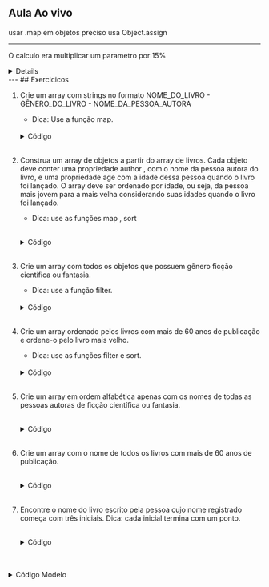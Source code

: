 ## Aula Ao vivo

usar .map em objetos preciso usa Object.assign

---
O calculo era multiplicar um parametro por 15%
<details>
![Como fazer calculo de porcentagem](Fazer-Porcentagem.png)
</details>
---
## Exercicicos

1. Crie um array com strings no formato NOME_DO_LIVRO - GÊNERO_DO_LIVRO - NOME_DA_PESSOA_AUTORA
    - Dica: Use a função map.

    <br>
    <details>
    <summary>Código</summary>   

    ```
    const expectedResult = [
      'As Crônicas de Gelo e Fogo - Fantasia - George R. R. Martin',
      'O Senhor dos Anéis - Fantasia - J. R. R. Tolkien',
      'Fundação - Ficção Científica - Isaac Asimov',
      'Duna - Ficção Científica - Frank Herbert',
      'A Coisa - Terror - Stephen King',
      'O Chamado de Cthulhu - Terror - H. P. Lovecraft',
    ];
    
    function formatedBookNames() {
      // escreva seu código aqui
    }
    ```

    </details>
    <br> 

2. Construa um array de objetos a partir do array de livros. Cada objeto deve conter uma propriedade author , com o nome da pessoa autora do livro, e uma propriedade age com a idade dessa pessoa quando o livro foi lançado. O array deve ser ordenado por idade, ou seja, da pessoa mais jovem para a mais velha considerando suas idades quando o livro foi lançado.
    - Dica: use as funções map , sort   

        <br>
    <details>
    <summary>Código</summary>   

    ```
    const expectedResult = [
      {
        age: 31,
        author: 'Isaac Asimov',
      },
      {
        age: 38,
        author: 'H. P. Lovecraft',
      },
      {
        age: 39,
        author: 'Stephen King',
      },
      {
        age: 43,
        author: 'George R. R. Martin',
      },
      {
        age: 45,
        author: 'Frank Herbert',
      },
      {
        age: 62,
        author: 'J. R. R. Tolkien',
      },
    ];


    function nameAndAge() {
      // escreva seu código aqui
    }
   
    ```

    </details>
    <br> 


3. Crie um array com todos os objetos que possuem gênero ficção científica ou fantasia.
    - Dica: use a função filter.

 
    <br>
    <details>
    <summary>Código</summary>   

    ```
    const expectedResult = [
      { 
        id: 1,
        name: 'As Crônicas de Gelo e Fogo',
        genre: 'Fantasia',
        author: { name: 'George R. R. Martin', birthYear: 1948 },
        releaseYear: 1991
      },
      {
        id: 2,
        name: 'O Senhor dos Anéis',
        genre: 'Fantasia',
        author: { name: 'J. R. R. Tolkien', birthYear: 1892 },
        releaseYear: 1954
      },
      {
        id: 3,
        name: 'Fundação',
        genre: 'Ficção Científica',
        author: { name: 'Isaac Asimov', birthYear: 1920 },
        releaseYear: 1951
      },
      {
        id: 4,
        name: 'Duna',
        genre: 'Ficção Científica',
        author: { name: 'Frank Herbert', birthYear: 1920 },
        releaseYear: 1965
      }
    ];
    
    function fantasyOrScienceFiction() {
      // escreva seu código aqui
    }
    ```

    </details>
    <br> 

4. Crie um array ordenado pelos livros com mais de 60 anos de publicação e ordene-o pelo livro mais velho.
    - Dica: use as funções filter e sort.

    <br>
    <details>
    <summary>Código</summary>

    ```
    const expectedResult = [
      {
        id: 6,
        name: 'O Chamado de Cthulhu',
        genre: 'Terror',
        author: { name: 'H. P. Lovecraft', birthYear: 1890 },
        releaseYear: 1928,
      },
      {
        id: 3,
        name: 'Fundação',
        genre: 'Ficção Científica',
        author: { name: 'Isaac Asimov', birthYear: 1920 },
        releaseYear: 1951,
      },
      {
        id: 2,
        name: 'O Senhor dos Anéis',
        genre: 'Fantasia',
        author: { name: 'J. R. R. Tolkien', birthYear: 1892 },
        releaseYear: 1954,
      },
    ];

    function oldBooksOrdered() {
      // escreva seu código aqui
    }
    ```

    </details>
    <br>

5. Crie um array em ordem alfabética apenas com os nomes de todas as pessoas autoras de ficção científica ou fantasia.

    <br>
    <details>
    <summary>Código</summary>   
    
    ```
    const expectedResult = [
      'Frank Herbert',
      'George R. R. Martin',
      'Isaac Asimov',
      'J. R. R. Tolkien',
    ];
    
    function fantasyOrScienceFictionAuthors() {
      // escreva seu código aqui
    }
    ```
    
    </details>
    <br> 

6. Crie um array com o nome de todos os livros com mais de 60 anos de publicação.

   <br>
   <details>
   <summary>Código</summary>   
   
   ```
   const expectedResult = [
     'O Senhor dos Anéis',
     'Fundação',
     'O Chamado de Cthulhu',
   ];
   
   function oldBooks() {
     // escreva seu código aqui
   }
   ```
   
   </details>
   <br> 

7. Encontre o nome do livro escrito pela pessoa cujo nome registrado começa com três iniciais.
Dica: cada inicial termina com um ponto.

   <br>
   <details>
   <summary>Código</summary>   
   
   ```
   const expectedResult = 'O Senhor dos Anéis';
   
   function authorWith3DotsOnName() {
     // escreva seu código aqui
   }
   ```
   
   </details>
   <br> 


<br>
<details>
<summary>Código Modelo</summary>   

```

```

</details>
<br> 
